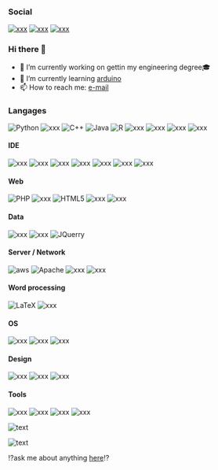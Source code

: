 ### Social
[![xxx](https://img.shields.io/badge/GitHub-181717.svg?style=for-the-badge&logo=GitHub&logoColor=white)](https://github.com/MaxenceRogerieux) [![xxx](https://img.shields.io/badge/LinkedIn-0A66C2.svg?style=for-the-badge&logo=LinkedIn&logoColor=white)](https://www.linkedin.com/in/maxence-rogerieux-2b2110241) [![xxx](https://img.shields.io/badge/Reed_my_CV-111111.svg?style=for-the-badge&logo=readdotcv&color=f10000)](https://github.com/MaxenceRogerieux/MaxenceRogerieux/blob/2fa85d4a95312f7c2554ae38e843beaeea55725b/CV_Stage_M1_Nantes.pdf)

### Hi there 👋

- 🔭 I’m currently working on gettin my engineering degree🎓
- 🌱 I’m currently learning [arduino](https://openclassrooms.com/forum/sujet/mooc-arduino)
- 📫 How to reach me: [e-mail](mailto:maxence.rogerieux@isen-ouest.yncrea.fr)

<!---
Source : https://dev.to/envoy_/150-badges-for-github-pnk
& https://badgen.net
& https://letchap.github.io/2013/03/01/memo-markdown-en-francais/

Site web :
https://img.shields.io/badge/website-000000?style=for-the-badge&logo=About.me&logoColor=white

GitHub:
https://img.shields.io/badge/GitHub-100000?style=for-the-badge&logo=github&logoColor=white

Linkedin :
https://img.shields.io/badge/LinkedIn-0077B5?style=for-the-badge&logo=linkedin&logoColor=white

Linktree :
https://img.shields.io/badge/linktree-39E09B?style=for-the-badge&logo=linktree&logoColor=white

Stack Overflow :
https://img.shields.io/badge/Stack_Overflow-FE7A16?style=for-the-badge&logo=stack-overflow&logoColor=white

Socials

Twitch :
https://img.shields.io/badge/Twitch-9146FF?style=for-the-badge&logo=twitch&logoColor=white

Youtube :
https://img.shields.io/badge/YouTube-FF0000?style=for-the-badge&logo=youtube&logoColor=white

Instagram :
https://img.shields.io/badge/Instagram-E4405F?style=for-the-badge&logo=instagram&logoColor=white

Spotify :
https://img.shields.io/badge/Spotify-1ED760?&style=for-the-badge&logo=spotify&logoColor=white

LANGUAGES

Google Analytics :
https://img.shields.io/badge/Google%20Analytics-E37400?style=for-the-badge&logo=google%20analytics&logoColor=white

RSS :
https://img.shields.io/badge/RSS-FFA500?style=for-the-badge&logo=rss&logoColor=white

Python :
https://img.shields.io/badge/Python-3776AB?style=for-the-badge&logo=python&logoColor=white

HTML :
https://img.shields.io/badge/HTML-239120?style=for-the-badge&logo=html5&logoColor=white

CSS :
https://img.shields.io/badge/CSS-239120?&style=for-the-badge&logo=css3&logoColor=white

JS :
https://img.shields.io/badge/JavaScript-F7DF1E?style=for-the-badge&logo=javascript&logoColor=black

Node JS :
https://img.shields.io/badge/Node.js-43853D?style=for-the-badge&logo=node.js&logoColor=white

HTML5 :
https://img.shields.io/badge/HTML5-E34F26?style=for-the-badge&logo=html5&logoColor=white

CSS3 :
https://img.shields.io/badge/CSS3-1572B6?style=for-the-badge&logo=css3&logoColor=white

Python :
https://img.shields.io/badge/Python-14354C?style=for-the-badge&logo=python&logoColor=white

C :
https://img.shields.io/badge/C-00599C?style=for-the-badge&logo=c&logoColor=white

C++ :
https://img.shields.io/badge/C%2B%2B-00599C?style=for-the-badge&logo=c%2B%2B&logoColor=white

Java :
https://img.shields.io/badge/Java-ED8B00?style=for-the-badge&logo=openjdk&logoColor=white

Php :
https://img.shields.io/badge/PHP-777BB4?style=for-the-badge&logo=php&logoColor=white

Arduino :
https://img.shields.io/badge/Arduino-00979D?style=for-the-badge&logo=Arduino&logoColor=white

Raspberry Pi :
https://img.shields.io/badge/Raspberry%20Pi-A22846?style=for-the-badge&logo=Raspberry%20Pi&logoColor=white

R :
https://img.shields.io/badge/R-276DC3?style=for-the-badge&logo=r&logoColor=white

Swift :
https://img.shields.io/badge/Swift-FA7343?style=for-the-badge&logo=swift&logoColor=white

Markdown :
https://img.shields.io/badge/Markdown-000000?style=for-the-badge&logo=markdown&logoColor=white

React :
https://img.shields.io/badge/React-20232A?style=for-the-badge&logo=react&logoColor=61DAFB

React native :
https://img.shields.io/badge/React_Native-20232A?style=for-the-badge&logo=react&logoColor=61DAFB

Vue js :
https://img.shields.io/badge/Vue.js-35495E?style=for-the-badge&logo=vue.js&logoColor=4FC08D

Angular :
https://img.shields.io/badge/Angular-DD0031?style=for-the-badge&logo=angular&logoColor=white

Angular.JS :
https://img.shields.io/badge/AngularJS-E23237?style=for-the-badge&logo=angularjs&logoColor=white

Bootstrap :
https://img.shields.io/badge/Bootstrap-563D7C?style=for-the-badge&logo=bootstrap&logoColor=white

JQuery :
https://img.shields.io/badge/jQuery-0769AD?style=for-the-badge&logo=jquery&logoColor=white

MySQL :
https://img.shields.io/badge/MySQL-00000F?style=for-the-badge&logo=mysql&logoColor=white
https://img.shields.io/badge/MySQL-005C84?style=for-the-badge&logo=mysql&logoColor=white

Postgresql :
https://img.shields.io/badge/PostgreSQL-316192?style=for-the-badge&logo=postgresql&logoColor=white
https://img.shields.io/badge/PostgreSQL-316192?style=for-the-badge&logo=postgresql&logoColor=white

Oracle :
https://img.shields.io/badge/Oracle-F80000?style=for-the-badge&logo=Oracle&logoColor=white

Unity :
https://img.shields.io/badge/Unity-100000?style=for-the-badge&logo=unity&logoColor=white

AWS :
https://img.shields.io/badge/Amazon_AWS-232F3E?style=for-the-badge&logo=amazon-aws&logoColor=white
https://img.shields.io/badge/Amazon_AWS-FF9900?style=for-the-badge&logo=amazonaws&logoColor=white

Apache :
![Apache](https://img.shields.io/badge/apache-%23D42029.svg?style=for-the-badge&logo=apache&logoColor=white)

LaTex :
![LaTeX](https://img.shields.io/badge/latex-%23008080.svg?style=for-the-badge&logo=latex&logoColor=white)

MICROSOFT

Excel :
https://img.shields.io/badge/Microsoft_Excel-217346?style=for-the-badge&logo=microsoft-excel&logoColor=white

PWP :
https://img.shields.io/badge/Microsoft_PowerPoint-B7472A?style=for-the-badge&logo=microsoft-powerpoint&logoColor=white

Office :
https://img.shields.io/badge/Microsoft_Office-D83B01?style=for-the-badge&logo=microsoft-office&logoColor=white

Word :
https://img.shields.io/badge/Microsoft_Word-2B579A?style=for-the-badge&logo=microsoft-word&logoColor=white

Microsoft :
https://img.shields.io/badge/Microsoft-666666?style=for-the-badge&logo=microsoft&logoColor=white

Powershell :
https://img.shields.io/badge/Powershell-2CA5E0?style=for-the-badge&logo=powershell&logoColor=white


OS
Debian :
https://img.shields.io/badge/Debian-A81D33?style=for-the-badge&logo=debian&logoColor=white

IOS :
https://img.shields.io/badge/iOS-000000?style=for-the-badge&logo=ios&logoColor=white

Linux :
https://img.shields.io/badge/Linux-FCC624?style=for-the-badge&logo=linux&logoColor=black

Mac OS :
https://img.shields.io/badge/mac%20os-000000?style=for-the-badge&logo=apple&logoColor=white

Windows :
https://img.shields.io/badge/Windows-0078D6?style=for-the-badge&logo=windows&logoColor=white

Design

AI :
https://img.shields.io/badge/Adobe%20Illustrator-FF9A00?style=for-the-badge&logo=adobe%20illustrator&logoColor=white

PS :
https://img.shields.io/badge/Adobe%20Photoshop-31A8FF?style=for-the-badge&logo=Adobe%20Photoshop&logoColor=black

Premiere :
https://img.shields.io/badge/Adobe%20Premiere%20Pro-9999FF?style=for-the-badge&logo=Adobe%20Premiere%20Pro&logoColor=white

Canva :
https://img.shields.io/badge/Canva-%2300C4CC.svg?&style=for-the-badge&logo=Canva&logoColor=white

Figma :
https://img.shields.io/badge/Figma-F24E1E?style=for-the-badge&logo=figma&logoColor=white

Education

Duolingo :
https://img.shields.io/badge/Duolingo-58CC02?style=for-the-badge&logo=Duolingo&logoColor=white

IDE

Android Studio :
https://img.shields.io/badge/Android_Studio-3DDC84?style=for-the-badge&logo=android-studio&logoColor=white

Clion :
https://img.shields.io/badge/CLion-000000?style=for-the-badge&logo=clion&logoColor=white

Colab :
https://img.shields.io/badge/Colab-F9AB00?style=for-the-badge&logo=googlecolab&color=525252

Eclipse :
https://img.shields.io/badge/Eclipse-2C2255?style=for-the-badge&logo=eclipse&logoColor=white

Intellij IDEA :
https://img.shields.io/badge/IntelliJ_IDEA-000000.svg?style=for-the-badge&logo=intellij-idea&logoColor=white

NotePad++ :
https://img.shields.io/badge/Notepad++-90E59A.svg?style=for-the-badge&logo=notepad%2B%2B&logoColor=black

PHP storm :
http://img.shields.io/badge/-PHPStorm-181717?style=for-the-badge&logo=phpstorm&logoColor=white

Pycharm :
https://img.shields.io/badge/PyCharm-000000.svg?&style=for-the-badge&logo=PyCharm&logoColor=white

Rstudio :
https://img.shields.io/badge/RStudio-75AADB?style=for-the-badge&logo=RStudio&logoColor=white

VSCode :
https://img.shields.io/badge/Visual_Studio_Code-0078D4?style=for-the-badge&logo=visual%20studio%20code&logoColor=white

App

Notion :
https://img.shields.io/badge/Notion-000000?style=for-the-badge&logo=notion&logoColor=white

Overleaf :
https://img.shields.io/badge/Overleaf-47A141?style=for-the-badge&logo=Overleaf&logoColor=white

Prezi :
https://img.shields.io/badge/Prezi-3181FF?style=for-the-badge&logo=prezi&logoColor=white

Trello :
https://img.shields.io/badge/Trello-0052CC?style=for-the-badge&logo=trello&logoColor=white

GIT :
https://img.shields.io/badge/GIT-E44C30?style=for-the-badge&logo=git&logoColor=white

Others

build with love : http://ForTheBadge.com/images/badges/built-with-love.svg
ask me anything : https://img.shields.io/badge/Ask%20me-anything-1abc9c.svg
folower : https://img.shields.io/github/followers/{username}.svg?style=social&label=Follow&maxAge=2592000
stats graph : https://github-readme-stats.vercel.app/api?username={username}&theme=blue-green
stats : https://github-readme-stats.vercel.app/api/top-langs/?username={username}&theme=blue-green
stats : https://starchart.cc/{username}/{repo}.svg

watch : https://img.shields.io/github/watchers/{username}/{repo-name}.svg
stars : https://img.shields.io/github/stars/{username}/{repo-name}.svg
fork : https://img.shields.io/github/forks/{username}/{repo-name}.svg
DL : https://img.shields.io/github/downloads/{username}/{repo-name}/total.svg

Pull :
https://img.shields.io/github/issues-pr/{username}/{repo-name}.svg
https://img.shields.io/github/issues-pr-closed/{username}/{repo-name}.svg

Issues :
https://img.shields.io/github/issues/{username}/{repo-name}.svg
https://img.shields.io/github/issues-closed/{username}/{repo-name}.svg


-->
### Langages
![Python](https://img.shields.io/badge/Python-14354C?style=for-the-badge&logo=python&logoColor=white) ![xxx](https://img.shields.io/badge/C-A8B9CC.svg?style=for-the-badge&logo=C&logoColor=black) ![C++](https://img.shields.io/badge/C%2B%2B-00599C?style=for-the-badge&logo=c%2B%2B&logoColor=white) ![Java](https://img.shields.io/badge/Java-ED8B00?style=for-the-badge&logo=openjdk&logoColor=white) ![R](https://img.shields.io/badge/R-276DC3.svg?style=for-the-badge&logo=R&logoColor=white) ![xxx](https://img.shields.io/badge/STMicroelectronics-03234B.svg?style=for-the-badge&logo=STMicroelectronics&logoColor=white) ![xxx](https://img.shields.io/badge/Qt-41CD52.svg?style=for-the-badge&logo=Qt&logoColor=white) ![xxx](https://img.shields.io/badge/Processing%20Foundation-006699.svg?style=for-the-badge&logo=Processing-Foundation&logoColor=white) ![xxx](https://img.shields.io/badge/Debian-A81D33.svg?style=for-the-badge&logo=Debian&logoColor=white)
#### IDE
![xxx](https://img.shields.io/badge/JetBrains-000000.svg?style=for-the-badge&logo=JetBrains&logoColor=white) ![xxx](https://img.shields.io/badge/Visual%20Studio%20Code-007ACC.svg?style=for-the-badge&logo=Visual-Studio-Code&logoColor=white) ![xxx](https://img.shields.io/badge/RStudio-75AADB.svg?style=for-the-badge&logo=RStudio&logoColor=white) ![xxx](https://img.shields.io/badge/Google%20Colab-F9AB00.svg?style=for-the-badge&logo=Google-Colab&logoColor=white) ![xxx](https://img.shields.io/badge/Overleaf-47A141.svg?style=for-the-badge&logo=Overleaf&logoColor=white) ![xxx](https://img.shields.io/badge/Notepad++-90E59A.svg?style=for-the-badge&logo=Notepad++&logoColor=black) ![xxx](https://img.shields.io/badge/Eclipse-2C2255?style=for-the-badge&logo=eclipse&logoColor=white)
#### Web
![PHP](https://img.shields.io/badge/PHP-777BB4.svg?style=for-the-badge&logo=PHP&logoColor=white) ![xxx](https://img.shields.io/badge/JavaScript-F7DF1E.svg?style=for-the-badge&logo=JavaScript&logoColor=black) ![HTML5](https://img.shields.io/badge/HTML5-E34F26.svg?style=for-the-badge&logo=HTML5&logoColor=white) ![xxx](https://img.shields.io/badge/CSS3-1572B6.svg?style=for-the-badge&logo=CSS3&logoColor=white) ![xxx](https://img.shields.io/badge/Bootstrap-7952B3.svg?style=for-the-badge&logo=Bootstrap&logoColor=white) 
#### Data
![xxx](https://img.shields.io/badge/MySQL-4479A1.svg?style=for-the-badge&logo=MySQL&logoColor=white) ![xxx](https://img.shields.io/badge/PostgreSQL-4169E1.svg?style=for-the-badge&logo=PostgreSQL&logoColor=white) ![JQuerry](https://img.shields.io/badge/jQuery-0769AD?style=for-the-badge&logo=jquery&logoColor=white)
#### Server / Network
![aws](https://img.shields.io/badge/Amazon%20AWS-232F3E.svg?style=for-the-badge&logo=Amazon-AWS&logoColor=white) ![Apache](https://img.shields.io/badge/Apache-D22128.svg?style=for-the-badge&logo=Apache&logoColor=white) ![xxx](https://img.shields.io/badge/Wireshark-1679A7.svg?style=for-the-badge&logo=Wireshark&logoColor=white) ![xxx](https://img.shields.io/badge/Cisco-1BA0D7.svg?style=for-the-badge&logo=Cisco&logoColor=white)
#### Word processing
![LaTeX](https://img.shields.io/badge/latex-%23008080.svg?style=for-the-badge&logo=latex&logoColor=white) ![xxx](https://img.shields.io/badge/Markdown-000000.svg?style=for-the-badge&logo=Markdown&logoColor=white)
#### OS
![xxx](https://img.shields.io/badge/Linux-FCC624.svg?style=for-the-badge&logo=Linux&logoColor=black) ![xxx](https://img.shields.io/badge/Windows-0078D4.svg?style=for-the-badge&logo=Windows&logoColor=white) ![xxx](https://img.shields.io/badge/Android-3DDC84.svg?style=for-the-badge&logo=Android&logoColor=white)
#### Design
![xxx](https://img.shields.io/badge/Figma-F24E1E.svg?style=for-the-badge&logo=Figma&logoColor=white) ![xxx](https://img.shields.io/badge/Adobe%20Illustrator-FF9A00.svg?style=for-the-badge&logo=Adobe-Illustrator&logoColor=white) ![xxx](https://img.shields.io/badge/Canva-%2300C4CC.svg?&style=for-the-badge&logo=Canva&logoColor=white)
#### Tools
![xxx](https://img.shields.io/badge/Git-F05032.svg?style=for-the-badge&logo=Git&logoColor=white) ![xxx](https://img.shields.io/badge/Trello-0052CC.svg?style=for-the-badge&logo=Trello&logoColor=white) ![xxx](https://img.shields.io/badge/Prezi-3181FF?style=for-the-badge&logo=prezi&logoColor=white) ![xxx](https://img.shields.io/badge/Notion-000000?style=for-the-badge&logo=notion&logoColor=white)

<!---
Good themes :
gruvbox_light
vue
buefy
great-gatsby
slateorange
ambient_gradient
-->

![text](https://github-readme-stats.vercel.app/api?username=MaxenceRogerieux&theme=gruvbox_light "stats")

![text](https://github-readme-stats.vercel.app/api/top-langs/?username=MaxenceRogerieux&layout=compact&theme=gruvbox_light)

<!---
![text](https://github-readme-stats.vercel.app/api?username=MaxenceRogerieux&theme=vue "stats")
![text](https://github-readme-stats.vercel.app/api?username=MaxenceRogerieux&theme=buefy "stats")
![text](https://github-readme-stats.vercel.app/api?username=MaxenceRogerieux&theme=slateorange "stats")
![text](https://github-readme-stats.vercel.app/api?username=MaxenceRogerieux&theme=ambient_gradient "stats")
![text](https://github-readme-stats.vercel.app/api?username=MaxenceRogerieux&theme=great-gatsby "stats")
![text](https://github-readme-stats.vercel.app/api/top-langs/?username=MaxenceRogerieux&theme=great-gatsby "stats")
-->

⁉️ask me about anything [here](https://github.com/MaxenceRogerieux/MaxenceRogerieux/issues "Report an issue")⁉️
